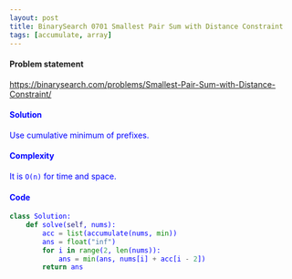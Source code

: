 ```yaml
---
layout: post
title: BinarySearch 0701 Smallest Pair Sum with Distance Constraint
tags: [accumulate, array]
---
```


#### Problem statement

<a href="https://binarysearch.com/problems/Smallest-Pair-Sum-with-Distance-Constraint/"> <font color = blue>https://binarysearch.com/problems/Smallest-Pair-Sum-with-Distance-Constraint/

#### Solution
Use cumulative minimum of prefixes.

#### Complexity
It is `O(n)` for time and space.

#### Code
```python
class Solution:
    def solve(self, nums):
        acc = list(accumulate(nums, min))
        ans = float("inf")
        for i in range(2, len(nums)):
            ans = min(ans, nums[i] + acc[i - 2])
        return ans
```
